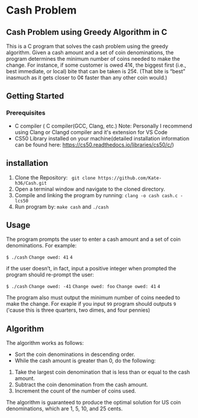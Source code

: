 # Cash Problem

## Cash Problem using Greedy Algorithm in C

This is a C program that solves the cash problem using the greedy algorithm. Given a cash amount and a set of coin denominations, the program determines the minimum number of coins needed to make the change.
For instance, if some customer is owed 41¢, the biggest first (i.e., best immediate, or local) bite that can be taken is 25¢. (That bite is “best” inasmuch as it gets closer to 0¢ faster than any other coin would.) 

## Getting Started
### Prerequisites
* C compiler ( C compiler(GCC, Clang, etc.) Note: Personally I recommend using Clang or Clangd compiler and it's extension for VS Code
* CS50 Library installed on your machine(detailed installation information can be found here: https://cs50.readthedocs.io/libraries/cs50/c/)

## installation 

1. Clone the Repository:
` git clone https://github.com/Kate-h36/Cash.git`
2. Open a terminal window and navigate to the cloned directory.
3. Compile and linking the program by running:
`clang -o cash cash.c -lcs50`
4. Run program by:
`make cash` and `./cash`

## Usage 

The program prompts the user to enter a cash amount and a set of coin denominations. For example:

`$ ./cash`
`Change owed: 41`
`4`

if the user doesn’t, in fact, input a positive integer  when prompted the program should re-prompt the user:

`$ ./cash`
`Change owed: -41`
`Change owed: foo`
`Change owed: 41`
`4`

The program also must output the minimum number of coins needed to make the change. 
For exaple if you input `99` program should outputs `9` ('cause this is three quarters, two dimes, and four pennies)

## Algorithm
The algorithm works as follows:

 * Sort the coin denominations in descending order.
 *  While the cash amount is greater than 0, do the following:
 
1. Take the largest coin denomination that is less than or equal to the cash amount.
2. Subtract the coin denomination from the cash amount.
3. Increment the count of the number of coins used.
 
 The algorithm is guaranteed to produce the optimal solution for US coin denominations, which are 1, 5, 10, and 25 cents.
